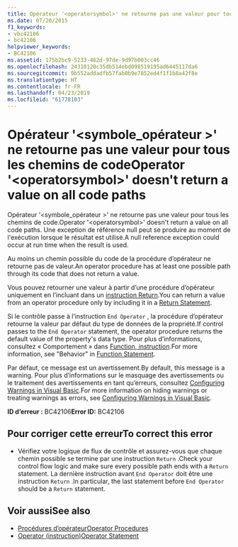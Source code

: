 ```yaml
---
title: Opérateur '<operatorsymbol>' ne retourne pas une valeur pour tous les chemins de code
ms.date: 07/20/2015
f1_keywords:
- vbc42106
- bc42106
helpviewer_keywords:
- BC42106
ms.assetid: 175b2bc9-5233-462d-97de-9d97b003cc46
ms.openlocfilehash: 24310120c35db514ebd098519195ad6445117da6
ms.sourcegitcommit: 9b552addadfb57fab0b9e7852ed4f1f1b8a42f8e
ms.translationtype: HT
ms.contentlocale: fr-FR
ms.lasthandoff: 04/23/2019
ms.locfileid: "61778103"
---
```

# <a name="operator-operatorsymbol-doesnt-return-a-value-on-all-code-paths"></a><span data-ttu-id="4857f-102">Opérateur '\<symbole_opérateur >' ne retourne pas une valeur pour tous les chemins de code</span><span class="sxs-lookup"><span data-stu-id="4857f-102">Operator '\<operatorsymbol>' doesn't return a value on all code paths</span></span>
<span data-ttu-id="4857f-103">Opérateur '\<symbole_opérateur >' ne retourne pas une valeur pour tous les chemins de code.</span><span class="sxs-lookup"><span data-stu-id="4857f-103">Operator '\<operatorsymbol>' doesn't return a value on all code paths.</span></span> <span data-ttu-id="4857f-104">Une exception de référence null peut se produire au moment de l'exécution lorsque le résultat est utilisé.</span><span class="sxs-lookup"><span data-stu-id="4857f-104">A null reference exception could occur at run time when the result is used.</span></span>  
  
 <span data-ttu-id="4857f-105">Au moins un chemin possible du code de la procédure d’opérateur ne retourne pas de valeur.</span><span class="sxs-lookup"><span data-stu-id="4857f-105">An operator procedure has at least one possible path through its code that does not return a value.</span></span>  
  
 <span data-ttu-id="4857f-106">Vous pouvez retourner une valeur à partir d’une procédure d’opérateur uniquement en l’incluant dans un [instruction Return](../../visual-basic/language-reference/statements/return-statement.md).</span><span class="sxs-lookup"><span data-stu-id="4857f-106">You can return a value from an operator procedure only by including it in a [Return Statement](../../visual-basic/language-reference/statements/return-statement.md).</span></span>  
  
 <span data-ttu-id="4857f-107">Si le contrôle passe à l’instruction `End Operator` , la procédure d’opérateur retourne la valeur par défaut du type de données de la propriété.</span><span class="sxs-lookup"><span data-stu-id="4857f-107">If control passes to the `End Operator` statement, the operator procedure returns the default value of the property's data type.</span></span> <span data-ttu-id="4857f-108">Pour plus d’informations, consultez « Comportement » dans [Function, instruction](../../visual-basic/language-reference/statements/function-statement.md).</span><span class="sxs-lookup"><span data-stu-id="4857f-108">For more information, see "Behavior" in [Function Statement](../../visual-basic/language-reference/statements/function-statement.md).</span></span>  
  
 <span data-ttu-id="4857f-109">Par défaut, ce message est un avertissement.</span><span class="sxs-lookup"><span data-stu-id="4857f-109">By default, this message is a warning.</span></span> <span data-ttu-id="4857f-110">Pour plus d’informations sur le masquage des avertissements ou le traitement des avertissements en tant qu’erreurs, consultez [Configuring Warnings in Visual Basic](/visualstudio/ide/configuring-warnings-in-visual-basic).</span><span class="sxs-lookup"><span data-stu-id="4857f-110">For more information on hiding warnings or treating warnings as errors, see [Configuring Warnings in Visual Basic](/visualstudio/ide/configuring-warnings-in-visual-basic).</span></span>  
  
 <span data-ttu-id="4857f-111">**ID d’erreur :** BC42106</span><span class="sxs-lookup"><span data-stu-id="4857f-111">**Error ID:** BC42106</span></span>  
  
## <a name="to-correct-this-error"></a><span data-ttu-id="4857f-112">Pour corriger cette erreur</span><span class="sxs-lookup"><span data-stu-id="4857f-112">To correct this error</span></span>  
  
- <span data-ttu-id="4857f-113">Vérifiez votre logique de flux de contrôle et assurez-vous que chaque chemin possible se termine par une instruction `Return` .</span><span class="sxs-lookup"><span data-stu-id="4857f-113">Check your control flow logic and make sure every possible path ends with a `Return` statement.</span></span> <span data-ttu-id="4857f-114">La dernière instruction avant `End Operator` doit être une instruction `Return` .</span><span class="sxs-lookup"><span data-stu-id="4857f-114">In particular, the last statement before `End Operator` should be a `Return` statement.</span></span>  
  
## <a name="see-also"></a><span data-ttu-id="4857f-115">Voir aussi</span><span class="sxs-lookup"><span data-stu-id="4857f-115">See also</span></span>

- [<span data-ttu-id="4857f-116">Procédures d’opérateur</span><span class="sxs-lookup"><span data-stu-id="4857f-116">Operator Procedures</span></span>](../../visual-basic/programming-guide/language-features/procedures/operator-procedures.md)
- [<span data-ttu-id="4857f-117">Operator (instruction)</span><span class="sxs-lookup"><span data-stu-id="4857f-117">Operator Statement</span></span>](../../visual-basic/language-reference/statements/operator-statement.md)
